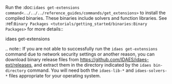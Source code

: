 Run the :doc:`idaes get-extensions command<../../../reference_guides/commands/get_extensions>` to install the compiled binaries. These binaries include solvers and function libraries. See :ref:`Binary Packages <tutorials/getting_started/binaries:Binary Packages>` for more details:: 

   idaes get-extensions

.. note:: If you are not able to successfully run the ``idaes get-extensions``
          command due to network security settings or another reason, you can
          download binary release files from
          https://github.com/IDAES/idaes-ext/releases, and extract them in the
          directory indicated by the ``idaes bin-directory`` command. You will
          need both the ``idaes-lib-*`` and ``idaes-solvers-*`` files
          appropriate for your operating system.
